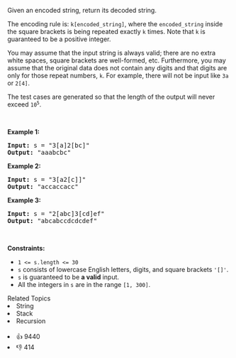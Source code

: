 <p>Given an encoded string, return its decoded string.</p>

<p>The encoding rule is: <code>k[encoded_string]</code>, where the <code>encoded_string</code> inside the square brackets is being repeated exactly <code>k</code> times. Note that <code>k</code> is guaranteed to be a positive integer.</p>

<p>You may assume that the input string is always valid; there are no extra white spaces, square brackets are well-formed, etc. Furthermore, you may assume that the original data does not contain any digits and that digits are only for those repeat numbers, <code>k</code>. For example, there will not be input like <code>3a</code> or <code>2[4]</code>.</p>

<p>The test cases are generated so that the length of the output will never exceed <code>10<sup>5</sup></code>.</p>

<p>&nbsp;</p> 
<p><strong>Example 1:</strong></p>

<pre>
<strong>Input:</strong> s = "3[a]2[bc]"
<strong>Output:</strong> "aaabcbc"
</pre>

<p><strong>Example 2:</strong></p>

<pre>
<strong>Input:</strong> s = "3[a2[c]]"
<strong>Output:</strong> "accaccacc"
</pre>

<p><strong>Example 3:</strong></p>

<pre>
<strong>Input:</strong> s = "2[abc]3[cd]ef"
<strong>Output:</strong> "abcabccdcdcdef"
</pre>

<p>&nbsp;</p> 
<p><strong>Constraints:</strong></p>

<ul> 
 <li><code>1 &lt;= s.length &lt;= 30</code></li> 
 <li><code>s</code> consists of lowercase English letters, digits, and square brackets <code>'[]'</code>.</li> 
 <li><code>s</code> is guaranteed to be <strong>a valid</strong> input.</li> 
 <li>All the integers in <code>s</code> are in the range <code>[1, 300]</code>.</li> 
</ul>

<div><div>Related Topics</div><div><li>String</li><li>Stack</li><li>Recursion</li></div></div><br><div><li>👍 9440</li><li>👎 414</li></div>